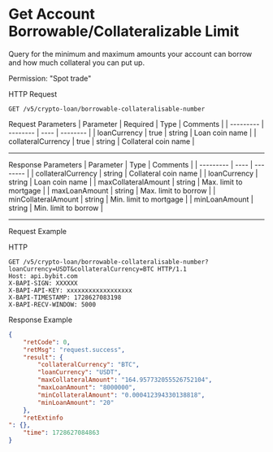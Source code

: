 # Get Account Borrowable/Collateralizable Limit
Query for the minimum and maximum amounts your account can borrow and how much collateral you can put up.

Permission: "Spot trade"


HTTP Request
```http
GET /v5/crypto-loan/borrowable-collateralisable-number
```

Request Parameters
| Parameter | Required | Type | Comments |
| --------- | -------- | ---- | -------- |
| loanCurrency | true | string | Loan coin name |
| collateralCurrency | true | string | Collateral coin name |

---


Response Parameters
| Parameter | Type | Comments |
| --------- | ---- | -------- |
| collateralCurrency | string | Collateral coin name |
| loanCurrency | string | Loan coin name |
| maxCollateralAmount | string | Max. limit to mortgage |
| maxLoanAmount | string | Max. limit to borrow |
| minCollateralAmount | string | Min. limit to mortgage |
| minLoanAmount | string | Min. limit to borrow |

---

Request Example

HTTP
 
  
```http
GET /v5/crypto-loan/borrowable-collateralisable-number?loanCurrency=USDT&collateralCurrency=BTC HTTP/1.1
Host: api.bybit.com
X-BAPI-SIGN: XXXXXX
X-BAPI-API-KEY: xxxxxxxxxxxxxxxxxx
X-BAPI-TIMESTAMP: 1728627083198
X-BAPI-RECV-WINDOW: 5000
```

Response Example
```json
{
    "retCode": 0,
    "retMsg": "request.success",
    "result": {
        "collateralCurrency": "BTC",
        "loanCurrency": "USDT",
        "maxCollateralAmount": "164.957732055526752104",
        "maxLoanAmount": "8000000",
        "minCollateralAmount": "0.000412394330138818",
        "minLoanAmount": "20"
    },
    "retExtinfo
": {},
    "time": 1728627084863
}
```



